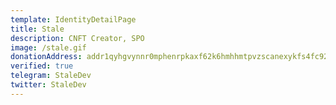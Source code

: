 ```yaml
---
template: IdentityDetailPage
title: Stale
description: CNFT Creator, SPO
image: /stale.gif
donationAddress: addr1qyhgvynnr0mphenrpkaxf62k6hmhhmtpvzscanexykfs4fc92nlvjeu979sawru0trggluwmrha039j7dvjjd8artt2s7v0sky
verified: true
telegram: StaleDev
twitter: StaleDev
---
```

